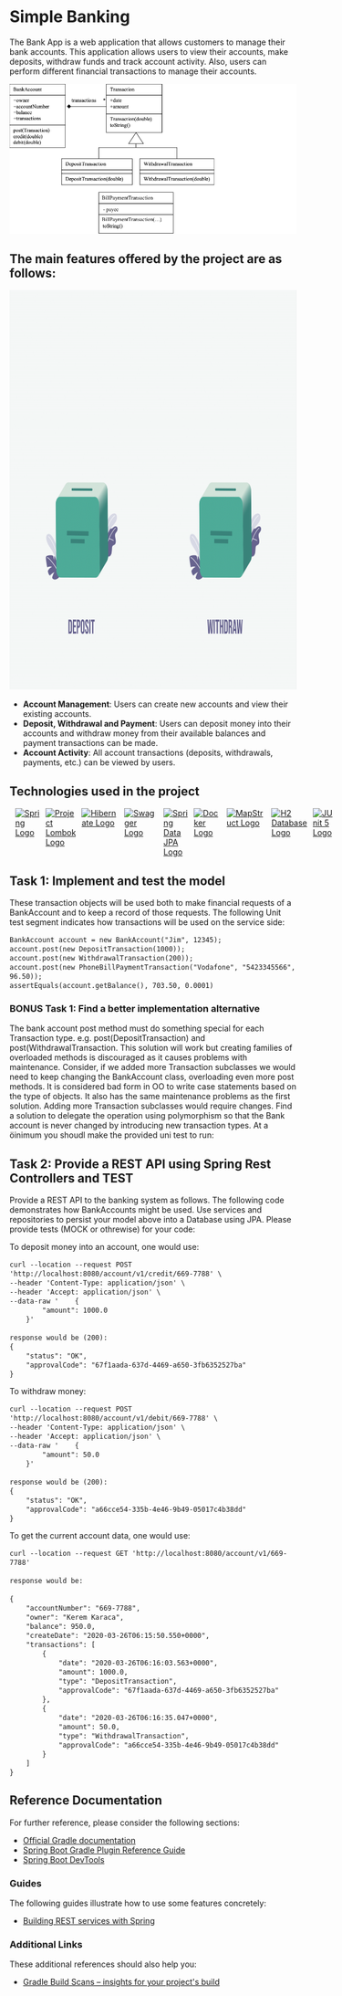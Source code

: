# Simple Banking 

The Bank App is a web application that allows customers to manage their bank accounts. This application allows users to view their accounts, make deposits, withdraw funds and track account activity. Also, users can perform different financial transactions to manage their accounts.

![model](images/model.png)

## The main features offered by the project are as follows:

<div style="pointer-events: none;">
    <img src="images/depositAndWithdraw.gif" alt="Deposit And Withdraw" width="1200" height="700" />
</div>


- **Account Management**: Users can create new accounts and view their existing accounts.
- **Deposit, Withdrawal and Payment**: Users can deposit money into their accounts and withdraw money from their available balances and payment transactions can be made.
- **Account Activity**: All account transactions (deposits, withdrawals, payments, etc.) can be viewed by users.

## Technologies used in the project
<div style="display: flex;">
    <a href="https://www.java.com" target="_blank" style="margin-right: 10px;">
        <img src="https://raw.githubusercontent.com/devicons/devicon/master/icons/java/java-original.svg" alt="Java Logo" width="50" height="50" title="Java">
    </a>
    <a href="https://spring.io/" target="_blank" style="margin-right: 10px;">
        <img src="https://www.vectorlogo.zone/logos/springio/springio-icon.svg" alt="Spring Logo" width="50" height="50" title="Spring">
    </a>
    <a href="https://projectlombok.org/" target="_blank" style="margin-right: 10px;">
        <img src="https://avatars.githubusercontent.com/u/45949248?s=200&v=4" alt="Project Lombok Logo" width="50" height="50" title="Project Lombok">
    </a>
    <a href="https://hibernate.org/" target="_blank" style="margin-right: 10px;">
        <img src="https://cdn.freebiesupply.com/logos/large/2x/hibernate-logo-png-transparent.png" alt="Hibernate Logo" width="50" height="50" title="Hibernate">
    </a>
    <a href="https://swagger.io/" target="_blank" style="margin-right: 10px;">
        <img src="https://seeklogo.com/images/S/swagger-logo-A49F73BAF4-seeklogo.com.png" alt="Swagger Logo" width="50" height="50" title="Swagger">
    </a>
    <a href="https://spring.io/projects/spring-data-jpa" target="_blank" style="margin-right: 10px;">
        <img src="https://huongdanjava.com/wp-content/uploads/2018/01/spring-data.png" alt="Spring Data JPA Logo" width="50" height="50" title="Spring Data JPA">
    </a>
    <a href="https://www.docker.com/" target="_blank" style="margin-right: 10px;">
        <img src="https://www.vectorlogo.zone/logos/docker/docker-icon.svg" alt="Docker Logo" width="50" height="50" title="Docker">
    </a>
    <a href="https://www.mapstruct.org/" target="_blank" style="margin-right: 10px;">
    <img src="https://encrypted-tbn0.gstatic.com/images?q=tbn:ANd9GcTc1EniRJDbewh-q8ibCF7wuEhfjM1zA2f3nA&s" alt="MapStruct Logo" width="200" height="50" title="MapStruct">
    </a>
    <a href="https://www.h2database.com/html/main.html" target="_blank" style="margin-right: 10px;">
        <img src="https://www.h2database.com/html/images/h2-logo-2.png" alt="H2 Database Logo" width="50" height="50" title="H2 Database">
    </a>
    <a href="https://junit.org/junit5/" target="_blank" style="margin-right: 10px;">
        <img src="https://junit.org/junit5/assets/img/junit5-logo.png" alt="JUnit 5 Logo" width="50" height="50" title="JUnit 5">
    </a>
    <a href="https://site.mockito.org/" target="_blank" style="margin-right: 10px;">
        <img src="https://raw.githubusercontent.com/mockito/mockito/main/src/main/javadoc/org/mockito/logo.png" alt="Mockito Logo" width="200" height="50" title="Mockito">
    </a>
</div>




## Task 1: Implement and test the model
These transaction objects will be used both to make financial requests of a BankAccount and to keep a record of those requests. The following Unit test segment indicates how transactions will be used on the service side:

    BankAccount account = new BankAccount("Jim", 12345);
    account.post(new DepositTransaction(1000));
    account.post(new WithdrawalTransaction(200));
    account.post(new PhoneBillPaymentTransaction("Vodafone", "5423345566", 96.50));
    assertEquals(account.getBalance(), 703.50, 0.0001)

### BONUS Task 1: Find a better implementation alternative
The bank account post method must do something special for each Transaction type. e.g. post(DepositTransaction) and post(WithdrawalTransaction. This solution will work but creating families of overloaded methods is discouraged as it causes problems with maintenance. Consider, if we added more Transaction subclasses we would need to keep changing the BankAccount class, overloading even more post methods. It is considered bad form in OO  to write case statements based on the type of objects. It also has the same maintenance problems as the first solution. Adding more Transaction subclasses would require changes. Find a solution to delegate the operation using polymorphism so that the Bank account is never changed by introducing new transaction types. At a öinimum you shoudl make the provided uni test to run:


## Task 2:  Provide a REST API using Spring Rest Controllers and TEST
Provide a REST API to the banking system as follows. The following code demonstrates how BankAccounts might be used.  Use services and repositories to persist your model above into a Database using JPA.  Please provide tests (MOCK or othrewise) for your code:

To deposit money into an account, one would use:

    curl --location --request POST 'http://localhost:8080/account/v1/credit/669-7788' \
    --header 'Content-Type: application/json' \
    --header 'Accept: application/json' \
    --data-raw '    {
            "amount": 1000.0
        }'

    response would be (200):
    {
        "status": "OK",
        "approvalCode": "67f1aada-637d-4469-a650-3fb6352527ba"
    }

To withdraw money:

    curl --location --request POST 'http://localhost:8080/account/v1/debit/669-7788' \
    --header 'Content-Type: application/json' \
    --header 'Accept: application/json' \
    --data-raw '    {
            "amount": 50.0
        }'

    response would be (200):
    {
        "status": "OK",
        "approvalCode": "a66cce54-335b-4e46-9b49-05017c4b38dd"
    }

To get the current account data, one would use:

    curl --location --request GET 'http://localhost:8080/account/v1/669-7788'

    response would be:

    {
        "accountNumber": "669-7788",
        "owner": "Kerem Karaca",
        "balance": 950.0,
        "createDate": "2020-03-26T06:15:50.550+0000",
        "transactions": [
            {
                "date": "2020-03-26T06:16:03.563+0000",
                "amount": 1000.0,
                "type": "DepositTransaction",
                "approvalCode": "67f1aada-637d-4469-a650-3fb6352527ba"
            },
            {
                "date": "2020-03-26T06:16:35.047+0000",
                "amount": 50.0,
                "type": "WithdrawalTransaction",
                "approvalCode": "a66cce54-335b-4e46-9b49-05017c4b38dd"
            }
        ]
    }


## Reference Documentation
For further reference, please consider the following sections:

* [Official Gradle documentation](https://docs.gradle.org)
* [Spring Boot Gradle Plugin Reference Guide](https://docs.spring.io/spring-boot/docs/2.2.5.RELEASE/gradle-plugin/reference/html/)
* [Spring Boot DevTools](https://docs.spring.io/spring-boot/docs/2.2.5.RELEASE/reference/htmlsingle/#using-boot-devtools)

### Guides
The following guides illustrate how to use some features concretely:

* [Building REST services with Spring](https://spring.io/guides/tutorials/bookmarks/)

### Additional Links
These additional references should also help you:
* [Gradle Build Scans – insights for your project's build](https://scans.gradle.com#gradle)



